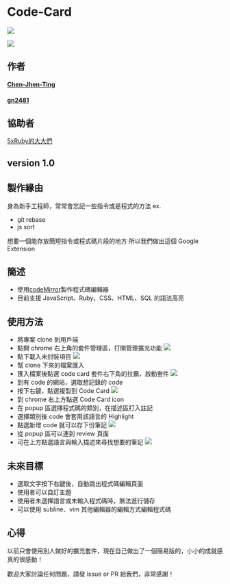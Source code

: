 # Code-Card
![](https://i.imgur.com/aNw7iNf.png)

![](https://i.imgur.com/m8IZ51R.png)
## 作者
#### [Chen-Jhen-Ting](https://github.com/Chen-Jhen-Ting)
#### [gn2481](https://github.com/gn2481)
## 協助者
[5xRuby的大大們](https://5xruby.tw/)
## version 1.0
## 製作緣由
身為新手工程師，常常會忘記一些指令或是程式的方法
ex. 
- git rebase
- js  sort

想要一個能存放簡短指令或程式碼片段的地方
所以我們做出這個 Google Extension

## 簡述
- 使用[codeMirror](https://github.com/codemirror/codemirror)製作程式碼編輯器
- 目前支援 JavaScript、Ruby、CSS、HTML、SQL 的語法高亮

## 使用方法 
- 將專案 clone 到用戶端
- 點開 chrome 右上角的套件管理區，打開管理擴充功能
![](https://i.imgur.com/SH8xwPM.png)
- 點下載入未封裝項目
![](https://i.imgur.com/RSynGqH.png)
- 幫 clone 下來的檔案匯入
- 匯入檔案後點選 code card 套件右下角的拉霸，啟動套件
![](https://i.imgur.com/fnTOkXr.png)
- 到有 code 的網站，選取想記錄的 code 
- 按下右鍵，點選複製到 Code Card
![](https://i.imgur.com/bwsdpfQ.png)
- 到 chrome 右上方點選 Code Card icon
- 在 popup 區選擇程式碼的類別，在描述區打入註記
- 選擇類別後 code 會套用該語言的 Highlight
- 點選新增 code 就可以存下份筆記
![](https://i.imgur.com/aNw7iNf.png)
- 從 popup 區可以連到 review 頁面
- 可在上方點選語言與輸入描述來尋找想要的筆記
![](https://i.imgur.com/m8IZ51R.png)


## 未來目標
- 選取文字按下右鍵後，自動跳出程式碼編輯頁面
- 使用者可以自訂主題
- 使用者未選擇語言或未輸入程式碼時，無法進行儲存
- 可以使用 subline、vim 其他編輯器的編輯方式編輯程式碼

## 心得

以前只會使用別人做好的擴充套件，現在自己做出了一個簡易版的，小小的成就感真的很感動！



歡迎大家討論任何問題，請發 issue or PR 給我們，非常感謝！

